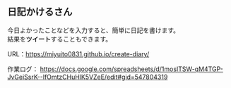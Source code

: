 ## 日記かけるさん  
今日よかったことなどを入力すると、簡単に日記を書けます。  
結果を**ツイート**することもできます。 

URL：https://miyuito0831.github.io/create-diary/

作業ログ：
https://docs.google.com/spreadsheets/d/1mosITSW-qM4TGP-JvGeiSsrK--lfOmtzCHuHlK5VZeE/edit#gid=547804319
